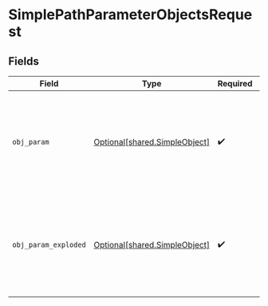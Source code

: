 # SimplePathParameterObjectsRequest


## Fields

| Field                                                                                              | Type                                                                                               | Required                                                                                           | Description                                                                                        |
| -------------------------------------------------------------------------------------------------- | -------------------------------------------------------------------------------------------------- | -------------------------------------------------------------------------------------------------- | -------------------------------------------------------------------------------------------------- |
| `obj_param`                                                                                        | [Optional[shared.SimpleObject]](undefined/models/shared/simpleobject.md)                           | :heavy_check_mark:                                                                                 | A simple object that uses all our supported primitive types and enums and has optional properties. |
| `obj_param_exploded`                                                                               | [Optional[shared.SimpleObject]](undefined/models/shared/simpleobject.md)                           | :heavy_check_mark:                                                                                 | A simple object that uses all our supported primitive types and enums and has optional properties. |